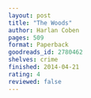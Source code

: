 ```yaml
---
layout: post
title: "The Woods"
author: Harlan Coben
pages: 509
format: Paperback
goodreads_id: 2780462
shelves: crime
finished: 2014-04-21
rating: 4
reviewed: false
---
```

